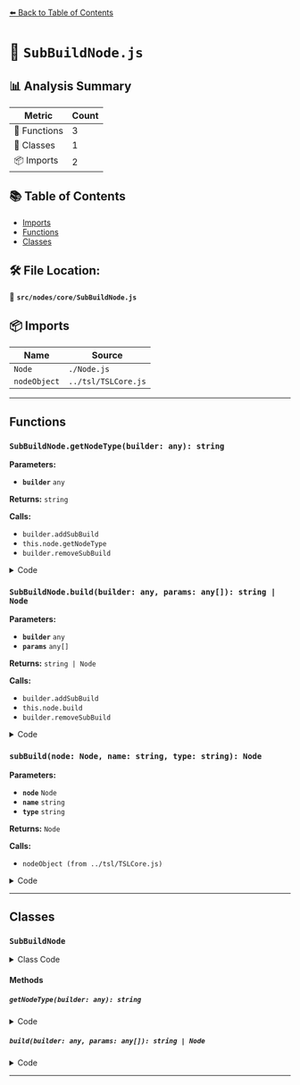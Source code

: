 [⬅️ Back to Table of Contents](../../../index.md)

# 📄 `SubBuildNode.js`

## 📊 Analysis Summary

| Metric | Count |
|--------|-------|
| 🔧 Functions | 3 |
| 🧱 Classes | 1 |
| 📦 Imports | 2 |

## 📚 Table of Contents

- [Imports](#imports)
- [Functions](#functions)
- [Classes](#classes)

## 🛠️ File Location:
📂 **`src/nodes/core/SubBuildNode.js`**

## 📦 Imports

| Name | Source |
|------|--------|
| `Node` | `./Node.js` |
| `nodeObject` | `../tsl/TSLCore.js` |


---

## Functions

### `SubBuildNode.getNodeType(builder: any): string`

**Parameters:**

- **`builder`** `any`

**Returns:** `string`

**Calls:**

- `builder.addSubBuild`
- `this.node.getNodeType`
- `builder.removeSubBuild`

<details><summary>Code</summary>

```typescript
getNodeType( builder ) {

		if ( this.nodeType !== null ) return this.nodeType;

		builder.addSubBuild( this.name );

		const nodeType = this.node.getNodeType( builder );

		builder.removeSubBuild();

		return nodeType;

	}
```
</details>

### `SubBuildNode.build(builder: any, params: any[]): string | Node`

**Parameters:**

- **`builder`** `any`
- **`params`** `any[]`

**Returns:** `string | Node`

**Calls:**

- `builder.addSubBuild`
- `this.node.build`
- `builder.removeSubBuild`

<details><summary>Code</summary>

```typescript
build( builder, ...params ) {

		builder.addSubBuild( this.name );

		const data = this.node.build( builder, ...params );

		builder.removeSubBuild();

		return data;

	}
```
</details>

### `subBuild(node: Node, name: string, type: string): Node`

**Parameters:**

- **`node`** `Node`
- **`name`** `string`
- **`type`** `string`

**Returns:** `Node`

**Calls:**

- `nodeObject (from ../tsl/TSLCore.js)`

<details><summary>Code</summary>

```typescript
( node, name, type = null ) => nodeObject( new SubBuildNode( nodeObject( node ), name, type ) )
```
</details>


---

## Classes

### `SubBuildNode`

<details><summary>Class Code</summary>

```ts
class SubBuildNode extends Node {

	static get type() {

		return 'SubBuild';

	}

	constructor( node, name, nodeType = null ) {

		super( nodeType );

		/**
		 * The node to be built in the sub-build.
		 *
		 * @type {Node}
		 */
		this.node = node;

		/**
		 * The name of the sub-build.
		 *
		 * @type {string}
		 */
		this.name = name;

		/**
		 * This flag can be used for type testing.
		 *
		 * @type {boolean}
		 * @readonly
		 * @default true
		 */
		this.isSubBuildNode = true;

	}

	getNodeType( builder ) {

		if ( this.nodeType !== null ) return this.nodeType;

		builder.addSubBuild( this.name );

		const nodeType = this.node.getNodeType( builder );

		builder.removeSubBuild();

		return nodeType;

	}

	build( builder, ...params ) {

		builder.addSubBuild( this.name );

		const data = this.node.build( builder, ...params );

		builder.removeSubBuild();

		return data;

	}

}
```
</details>

#### Methods

##### `getNodeType(builder: any): string`

<details><summary>Code</summary>

```ts
getNodeType( builder ) {

		if ( this.nodeType !== null ) return this.nodeType;

		builder.addSubBuild( this.name );

		const nodeType = this.node.getNodeType( builder );

		builder.removeSubBuild();

		return nodeType;

	}
```
</details>

##### `build(builder: any, params: any[]): string | Node`

<details><summary>Code</summary>

```ts
build( builder, ...params ) {

		builder.addSubBuild( this.name );

		const data = this.node.build( builder, ...params );

		builder.removeSubBuild();

		return data;

	}
```
</details>


---
